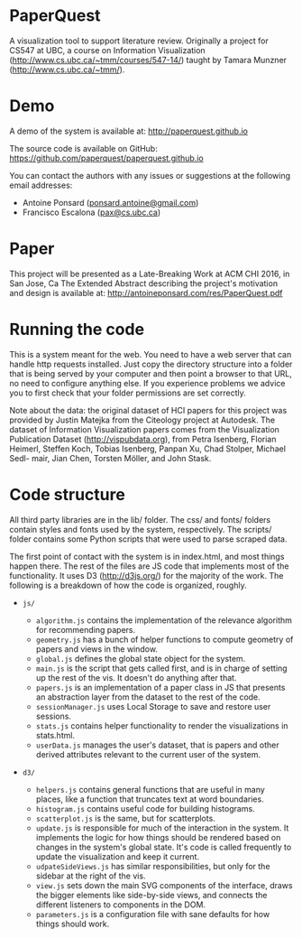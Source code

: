 PaperQuest
==========

A visualization tool to support literature review.
Originally a project for CS547 at UBC, a course on Information Visualization (http://www.cs.ubc.ca/~tmm/courses/547-14/) taught by Tamara Munzner (http://www.cs.ubc.ca/~tmm/).


Demo
====

A demo of the system is available at:
http://paperquest.github.io

The source code is available on GitHub:
https://github.com/paperquest/paperquest.github.io

You can contact the authors with any issues or suggestions at the
following email addresses:

* Antoine Ponsard (ponsard.antoine@gmail.com)
* Francisco Escalona (pax@cs.ubc.ca)


Paper
=====

This project will be presented as a Late-Breaking Work at ACM CHI 2016, in San Jose, Ca
The Extended Abstract describing the project's motivation and design is available at:
http://antoineponsard.com/res/PaperQuest.pdf


Running the code
================

This is a system meant for the web.  You need to have a web server
that can handle http requests installed.  Just copy the directory
structure into a folder that is being served by your computer and then
point a browser to that URL, no need to configure anything else.  If
you experience problems we advice you to first check that your folder
permissions are set correctly.

Note about the data: the original dataset of HCI papers for this project was provided
by Justin Matejka from the Citeology project at Autodesk. The dataset of Information
Visualization papers comes from the Visualization Publication Dataset (http://vispubdata.org), from 
Petra Isenberg, Florian Heimerl, Steffen Koch, Tobias Isenberg, Panpan Xu, Chad Stolper, Michael Sedl- mair, Jian Chen, Torsten Möller, and John Stask.

Code structure
==============

All third party libraries are in the lib/ folder.  The css/ and fonts/
folders contain styles and fonts used by the system, respectively.
The scripts/ folder contains some Python scripts that were used to
parse scraped data.

The first point of contact with the system is in index.html, and most
things happen there.  The rest of the files are JS code that
implements most of the functionality.  It uses D3 (http://d3js.org/)
for the majority of the work.  The following is a breakdown of how the
code is organized, roughly.

 + `js/`
   + `algorithm.js` contains the implementation of the relevance
     algorithm for recommending papers.
   + `geometry.js` has a bunch of helper functions to compute geometry
     of papers and views in the window.
   + `global.js` defines the global state object for the system.
   + `main.js` is the script that gets called first, and is in charge of
     setting up the rest of the vis.  It doesn't do anything after
     that.
   + `papers.js` is an implementation of a paper class in JS that
     presents an abstraction layer from the dataset to the rest of the
     code.
   + `sessionManager.js` uses Local Storage to save and restore user
     sessions.
   + `stats.js` contains helper functionality to render the
     visualizations in stats.html.
   + `userData.js` manages the user's dataset, that is papers and other
     derived attributes relevant to the current user of the system.

 + `d3/`
   + `helpers.js` contains general functions that are useful in many
     places, like a function that truncates text at word boundaries.
   + `histogram.js` contains useful code for building histograms.
   + `scatterplot.js` is the same, but for scatterplots.
   + `update.js` is responsible for much of the interaction in the
     system.  It implements the logic for how things should be
     rendered based on changes in the system's global state.  It's
     code is called frequently to update the visualization and keep it
     current.
   + `udpateSideViews.js` has similar responsibilities, but only for the
     sidebar at the right of the vis.
   + `view.js` sets down the main SVG components of the interface, draws
     the bigger elements like side-by-side views, and connects the
     different listeners to components in the DOM.
   + `parameters.js` is a configuration file with sane defaults for
     how things should work.
